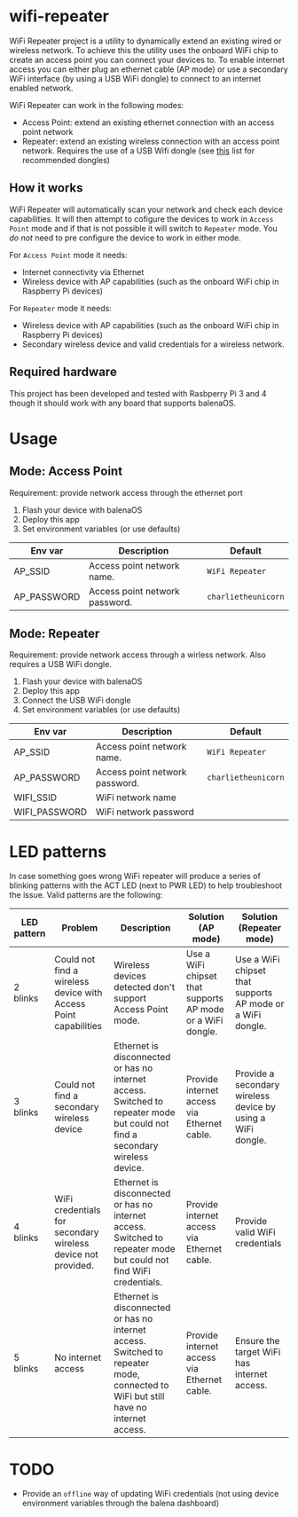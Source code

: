 # wifi-repeater

WiFi Repeater project is a utility to dynamically extend an existing wired or wireless network. To achieve this the utility uses the onboard WiFi chip to create an access point you can connect your devices to.
To enable internet access you can either plug an ethernet cable (AP mode) or use a secondary WiFi interface (by using a USB WiFi dongle) to connect to an internet enabled network.

WiFi Repeater can work in the following modes:
- Access Point: extend an existing ethernet connection with an access point network
- Repeater: extend an existing wireless connection with an access point network. Requires the use of a USB Wifi dongle (see [this](https://www.balena.io/docs/reference/hardware/wifi-dongles/) list for recommended dongles)

## How it works

WiFi Repeater will automatically scan your network and check each device capabilities. It will then attempt to cofigure the devices to work in `Access Point` mode and if that is not possible it will switch to `Repeater` mode. You *do not* need to pre configure the device to work in either mode.

For `Access Point` mode it needs:
- Internet connectivity via Ethernet
- Wireless device with AP capabilities (such as the onboard WiFi chip in Raspberry Pi devices)

For `Repeater` mode it needs:
- Wireless device with AP capabilities (such as the onboard WiFi chip in Raspberry Pi devices)
- Secondary wireless device and valid credentials for a wireless network.

## Required hardware
 
 This project has been developed and tested with Rasbperry Pi 3 and 4 though it should work with any board that supports balenaOS.


# Usage

## Mode: Access Point

Requirement: provide network access through the ethernet port

1. Flash your device with balenaOS
2. Deploy this app
3. Set environment variables (or use defaults)

| Env var | Description | Default |
| ------------- | ------------- | ------------- |
| AP_SSID | Access point network name. | `WiFi Repeater` |
| AP_PASSWORD | Access point network password. | `charlietheunicorn` |


## Mode: Repeater

Requirement: provide network access through a wirless network. Also requires a USB WiFi dongle.

1. Flash your device with balenaOS
2. Deploy this app
3. Connect the USB WiFi dongle
3. Set environment variables (or use defaults)

| Env var | Description | Default |
| ------------- | ------------- | ------------- |
| AP_SSID | Access point network name. | `WiFi Repeater` |
| AP_PASSWORD | Access point network password. | `charlietheunicorn` |
| WIFI_SSID | WiFi network name | |
| WIFI_PASSWORD | WiFi network password | |

# LED patterns

In case something goes wrong WiFi repeater will produce a series of blinking patterns with the ACT LED (next to PWR LED) to help troubleshoot the issue.
Valid patterns are the following:

| LED pattern | Problem | Description | Solution (AP mode) | Solution (Repeater mode) |
| ------------- | ------------- | ------------- | ------------- | ------------- |
| 2 blinks | Could not find a wireless device with Access Point capabilities | Wireless devices detected don't support Access Point mode. | Use a WiFi chipset that supports AP mode or a WiFi dongle. | Use a WiFi chipset that supports AP mode or a WiFi dongle. |
| 3 blinks | Could not find a secondary wireless device | Ethernet is disconnected or has no internet access. Switched to repeater mode but could not find a secondary wireless device. | Provide internet access via Ethernet cable. | Provide a secondary wireless device by using a WiFi dongle. | 
| 4 blinks | WiFi credentials for secondary wireless device not provided. | Ethernet is disconnected or has no internet access. Switched to repeater mode but could not find WiFi credentials. | Provide internet access via Ethernet cable. | Provide valid WiFi credentials |
| 5 blinks | No internet access | Ethernet is disconnected or has no internet access. Switched to repeater mode, connected to WiFi but still have no internet access. | Provide internet access via Ethernet cable. | Ensure the target WiFi has internet access. |

# TODO
- Provide an `offline` way of updating WiFi credentials (not using device environment variables through the balena dashboard)
